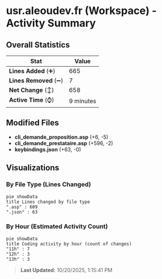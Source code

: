 # usr.aleoudev.fr (Workspace) - Activity Summary 

## Overall Statistics

| Stat                   | Value                                                             |
| ---------------------- | ----------------------------------------------------------------- |
| **Lines Added** (➕)   | 665                                          |
| **Lines Removed** (➖) | 7                                        |
| **Net Change** (↕)    | 658                |
| **Active Time** (⌚)   | 9 minutes |


## Modified Files
- **cli_demande_proposition.asp** (+6, -5)
- **cli_demande_prestataire.asp** (+596, -2)
- **keybindings.json** (+63, -0)

## Visualizations

### By File Type (Lines Changed)

```mermaid
pie showData
title Lines changed by file type
".asp" : 609
".json" : 63
```

### By Hour (Estimated Activity Count)

```mermaid
pie showData
title Coding activity by hour (count of changes)
"11h" : 7
"12h" : 3
"13h" : 3
```


> **Last Updated:** 10/20/2025, 1:15:41 PM